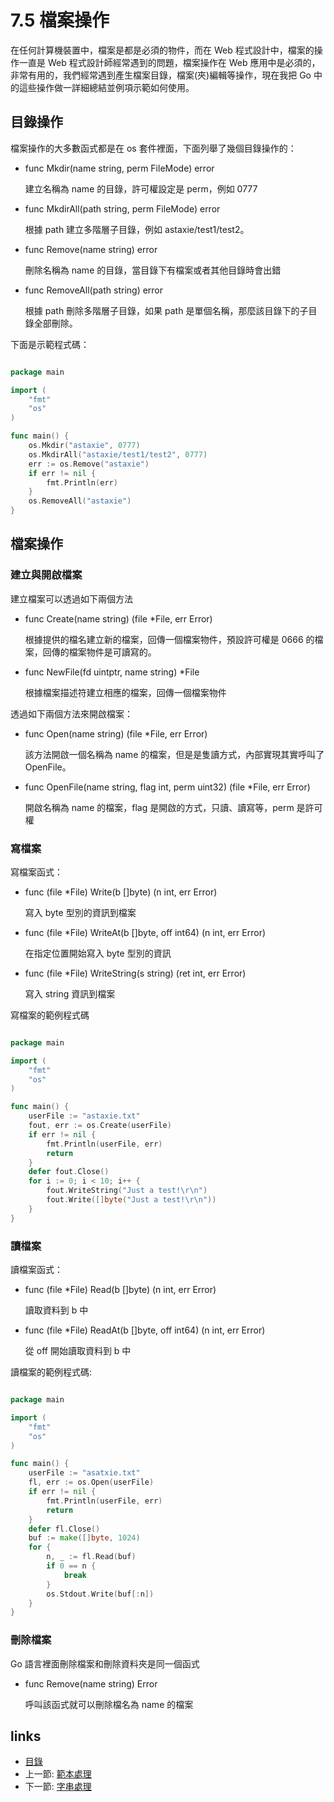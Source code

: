# 7.5 檔案操作
在任何計算機裝置中，檔案是都是必須的物件，而在 Web 程式設計中，檔案的操作一直是 Web 程式設計師經常遇到的問題，檔案操作在 Web 應用中是必須的，非常有用的，我們經常遇到產生檔案目錄，檔案(夾)編輯等操作，現在我把 Go 中的這些操作做一詳細總結並例項示範如何使用。
## 目錄操作
檔案操作的大多數函式都是在 os 套件裡面，下面列舉了幾個目錄操作的：

- func Mkdir(name string, perm FileMode) error

	建立名稱為 name 的目錄，許可權設定是 perm，例如 0777


- func MkdirAll(path string, perm FileMode) error

	根據 path 建立多階層子目錄，例如 astaxie/test1/test2。

- func Remove(name string) error

	刪除名稱為 name 的目錄，當目錄下有檔案或者其他目錄時會出錯

- func RemoveAll(path string) error

	根據 path 刪除多階層子目錄，如果 path 是單個名稱，那麼該目錄下的子目錄全部刪除。


下面是示範程式碼：
```Go

package main

import (
	"fmt"
	"os"
)

func main() {
	os.Mkdir("astaxie", 0777)
	os.MkdirAll("astaxie/test1/test2", 0777)
	err := os.Remove("astaxie")
	if err != nil {
		fmt.Println(err)
	}
	os.RemoveAll("astaxie")
}

```

## 檔案操作

### 建立與開啟檔案
建立檔案可以透過如下兩個方法

- func Create(name string) (file *File, err Error)

	根據提供的檔名建立新的檔案，回傳一個檔案物件，預設許可權是 0666 的檔案，回傳的檔案物件是可讀寫的。

- func NewFile(fd uintptr, name string) *File

	根據檔案描述符建立相應的檔案，回傳一個檔案物件


透過如下兩個方法來開啟檔案：

- func Open(name string) (file *File, err Error)

	該方法開啟一個名稱為 name 的檔案，但是是隻讀方式，內部實現其實呼叫了 OpenFile。

- func OpenFile(name string, flag int, perm uint32) (file *File, err Error)

	開啟名稱為 name 的檔案，flag 是開啟的方式，只讀、讀寫等，perm 是許可權

### 寫檔案
寫檔案函式：

- func (file *File) Write(b []byte) (n int, err Error)

	寫入 byte 型別的資訊到檔案

- func (file *File) WriteAt(b []byte, off int64) (n int, err Error)

	在指定位置開始寫入 byte 型別的資訊

- func (file *File) WriteString(s string) (ret int, err Error)

	寫入 string 資訊到檔案

寫檔案的範例程式碼
```Go

package main

import (
	"fmt"
	"os"
)

func main() {
	userFile := "astaxie.txt"
	fout, err := os.Create(userFile)
	if err != nil {
		fmt.Println(userFile, err)
		return
	}
	defer fout.Close()
	for i := 0; i < 10; i++ {
		fout.WriteString("Just a test!\r\n")
		fout.Write([]byte("Just a test!\r\n"))
	}
}

```
### 讀檔案
讀檔案函式：

- func (file *File) Read(b []byte) (n int, err Error)

	讀取資料到 b 中

- func (file *File) ReadAt(b []byte, off int64) (n int, err Error)

	從 off 開始讀取資料到 b 中

讀檔案的範例程式碼:
```Go

package main

import (
	"fmt"
	"os"
)

func main() {
	userFile := "asatxie.txt"
	fl, err := os.Open(userFile)
	if err != nil {
		fmt.Println(userFile, err)
		return
	}
	defer fl.Close()
	buf := make([]byte, 1024)
	for {
		n, _ := fl.Read(buf)
		if 0 == n {
			break
		}
		os.Stdout.Write(buf[:n])
	}
}

```
### 刪除檔案
Go 語言裡面刪除檔案和刪除資料夾是同一個函式

- func Remove(name string) Error

	呼叫該函式就可以刪除檔名為 name 的檔案

## links
   * [目錄](<preface.md>)
   * 上一節: [範本處理](<07.4.md>)
   * 下一節: [字串處理](<07.6.md>)
